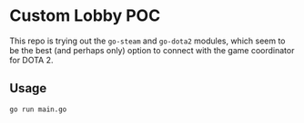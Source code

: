 # Custom Lobby POC

This repo is trying out the `go-steam` and `go-dota2` modules, which seem to be the best (and perhaps only) option to connect with the game coordinator for DOTA 2.

## Usage

    go run main.go
